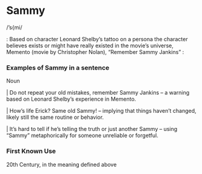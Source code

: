 
# Sammy

/’s{mi/

: Based on character Leonard Shelby’s tattoo on a persona the character believes exists or might have really existed in the movie’s universe, Memento (movie by Christopher Nolan), “Remember Sammy Jankins” :

### Examples of Sammy in a sentence

Noun

| Do not repeat your old mistakes, remember Sammy Jankins – a warning based on Leonard Shelby’s experience in Memento.

| How’s life Erick? Same old Sammy! – implying that things haven’t changed, likely still the same routine or behavior.

| It’s hard to tell if he’s telling the truth or just another Sammy – using “Sammy” metaphorically for someone unreliable or forgetful.

### First Known Use

20th Century, in the meaning defined above

